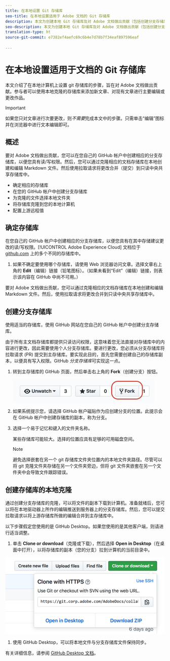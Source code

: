 ```yaml
---
title: 在本地设置 Git 存储库
seo-title: 在本地设置适用于 Adobe 文档的 Git 存储库
description: 本文为创建本地 Git 存储库及对 Adobe 文档做出贡献（包括创建分支存储库和克隆存储库过程）提供了指导。
seo-description: 本文为创建本地 Git 存储库及对 Adobe 文档做出贡献（包括创建分支存储库和克隆存储库过程）提供了指导。
translation-type: ht
source-git-commit: e7382ef4aefc69c6b4e7d78b7f34eaf897596eaf

---
```



# 在本地设置适用于文档的 Git 存储库

本文介绍了在本地计算机上设置 git 存储库的步骤，旨在对 Adobe 文档做出贡献。参与者可以使用本地克隆的存储库来添加新文章、对现有文章进行主要编辑或更改作品。

> [!IMPORTANT]
> 如果您只对文章进行次要更改，则*不需要*完成本文中的步骤。只需单击“编辑”图标并在浏览器中进行文本编辑即可。

## 概述

要对 Adobe 文档做出贡献，您可以在您自己的 GitHub 帐户中创建相应的分支存储库，以便您具有读/写权限。然后，您可以通过克隆相应的文档存储库在本地创建和编辑 Markdown 文件。然后使用拉取请求将更改合并（提交）到只读中央共享存储库中。

* 确定相应的存储库
* 在您的 GitHub 帐户中创建分支存储库
* 为克隆的文件选择本地文件夹
* 将存储库克隆到您的本地计算机
* 配置上游远程值

## 确定存储库

在您自己的 GitHub 帐户中创建相应的分支存储库，以便您具有在其中存储建议更改的读/写权限。[!UICONTROL Adobe Experience Cloud] 文档位于 [github.com](https://www.github.com/adobedocs) 上的多个不同的存储库中。

1. 如果不确定要使用哪个存储库，请使用 Web 浏览器访问文章。选择文章右上角的 **Edit**（编辑）链接（铅笔图标）。（如果未看到“Edit”（编辑）链接，则表示该内容在 GitHub 中尚不可用。）

要对 Adobe 文档做出贡献，您可以通过克隆相应的文档存储库在本地创建和编辑 Markdown 文件。然后，使用拉取请求将更改合并到只读中央共享存储库中。

<!---
![GitHub Triangle](/assets/git-and-github-initial-setup.png)

If you're new to GitHub, watch the following video for a conceptual overview of the forking and cloning process:

>[!VIDEO https://channel9.msdn.com/Blogs/CoolMoose/Git-Repository-Setup/player]
-->

## 创建分支存储库

使用适当的存储库，使用 GitHub 网站在您自己的 GitHub 帐户中创建分支存储库。

由于所有主文档存储库都提供只读访问权限，这意味着您无法直接对存储库中的内容进行更改，因此需要使用个人分支存储库。要进行更改，您必须从分支存储库将拉取请求 (PR) 提交到主存储库。要实现此目的，首先您需要创建自己的存储库副本，以便具有写入权限。GitHub *分支存储库*可实现这一点。

1. 转到主存储库的 GitHub 页面，然后单击右上角的 **Fork**（创建分支）按钮。

   ![GitHub 分支存储库](assets/fork-simple.png)

1. 如果系统提示您，请选择 GitHub 帐户磁贴作为应创建分支的位置。此提示会在 GitHub 帐户中创建存储库的副本，称为分支。

1. 选择一个易于记忆和键入的文件夹名称。

   某些存储库可能较大。选择的位置应具有足够的可用磁盘空间。

   > [!NOTE]
   > 避免选择嵌套在另一个 git 存储库文件夹位置内的本地文件夹路径。尽管可以将 git 克隆文件夹存储在另一个文件夹旁边，但将 git 文件夹嵌套在另一个文件夹中会导致文件跟踪错误。

## 创建存储库的本地克隆

通过创建分支存储库的克隆，可以将文件的副本下载到计算机。准备就绪后，您可以将在本地驱动器上所作的编辑推送到服务器上的分支存储库。然后，您可以提交拉取请求以将上游存储库所做的编辑合并到主存储库中。

以下步骤假定您使用的是 GitHub Desktop。如果您使用的是其他客户端，则请进行适当调整。

1. 单击 **Clone or download**（克隆或下载），然后选择 **Open in Desktop**（在桌面中打开），以将存储库的副本（您的分支）拉到计算机的当前目录中。

![克隆存储库](assets/clone-pulldown.png)

1. 使用 GitHub Desktop，可以将本地文件与分支存储库文件保持同步。

有关详细信息，请参阅 [GitHub Desktop 文档](https://help.github.com/desktop/)。
